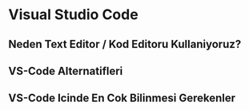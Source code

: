 # Visual Studio Code

## Neden Text Editor / Kod Editoru Kullaniyoruz?

## VS-Code Alternatifleri

## VS-Code Icinde En Cok Bilinmesi Gerekenler
